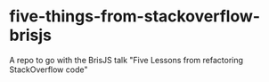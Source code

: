 # five-things-from-stackoverflow-brisjs
A repo to go with the BrisJS talk "Five Lessons from refactoring StackOverflow code"
